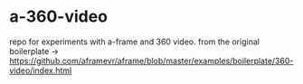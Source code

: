 # a-360-video



repo for experiments with a-frame and 360 video. from the original boilerplate -> https://github.com/aframevr/aframe/blob/master/examples/boilerplate/360-video/index.html
